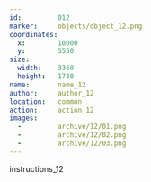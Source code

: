 ```yaml
---
id:			012
marker: 	objects/object_12.png
coordinates:
  x:		10000
  y:		5550
size:
  width:	3360
  height:	1730
name: 		name_12
author:		author_12
location: 	common
action: 	action_12
images:
  -			archive/12/01.png
  -			archive/12/02.png
  -			archive/12/03.png
---
```


instructions_12

